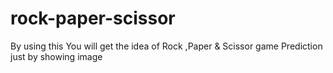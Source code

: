 # rock-paper-scissor
 By using this You will get the idea of Rock ,Paper & Scissor game Prediction just by showing image

